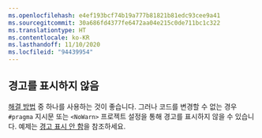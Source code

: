 ```yaml
---
ms.openlocfilehash: e4ef193bcf74b19a777b81821b81edc93cee9a41
ms.sourcegitcommit: 30a686fd4377fe6472aa04e215c0de711bc1c322
ms.translationtype: HT
ms.contentlocale: ko-KR
ms.lasthandoff: 11/10/2020
ms.locfileid: "94439954"
---
```

## <a name="suppress-the-warning"></a>경고를 표시하지 않음

[해결 방법](#workarounds) 중 하나를 사용하는 것이 좋습니다. 그러나 코드를 변경할 수 없는 경우 `#pragma` 지시문 또는 `<NoWarn>` 프로젝트 설정을 통해 경고를 표시하지 않을 수 있습니다. 예제는 [경고 표시 안 함](~/docs/core/compatibility/syslib-obsoletions.md#suppress-warnings)을 참조하세요.
